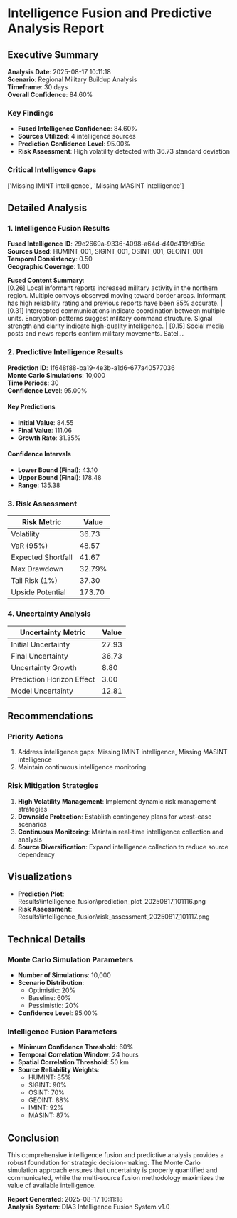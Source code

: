 # Intelligence Fusion and Predictive Analysis Report

## Executive Summary

**Analysis Date**: 2025-08-17 10:11:18  
**Scenario**: Regional Military Buildup Analysis  
**Timeframe**: 30 days  
**Overall Confidence**: 84.60%

### Key Findings

- **Fused Intelligence Confidence**: 84.60%
- **Sources Utilized**: 4 intelligence sources
- **Prediction Confidence Level**: 95.00%
- **Risk Assessment**: High volatility detected with 36.73 standard deviation

### Critical Intelligence Gaps

['Missing IMINT intelligence', 'Missing MASINT intelligence']

## Detailed Analysis

### 1. Intelligence Fusion Results

**Fused Intelligence ID**: 29e2669a-9336-4098-a64d-d40d419fd95c  
**Sources Used**: HUMINT_001, SIGINT_001, OSINT_001, GEOINT_001  
**Temporal Consistency**: 0.50  
**Geographic Coverage**: 1.00

**Fused Content Summary**:  
[0.26] Local informant reports increased military activity in the northern region. Multiple convoys observed moving toward border areas. Informant has high reliability rating and previous reports have been 85% accurate. | [0.31] Intercepted communications indicate coordination between multiple units. Encryption patterns suggest military command structure. Signal strength and clarity indicate high-quality intelligence. | [0.15] Social media posts and news reports confirm military movements. Satel...

### 2. Predictive Intelligence Results

**Prediction ID**: 1f648f88-ba19-4e3b-a1d6-677a40577036  
**Monte Carlo Simulations**: 10,000  
**Time Periods**: 30  
**Confidence Level**: 95.00%

#### Key Predictions

- **Initial Value**: 84.55
- **Final Value**: 111.06
- **Growth Rate**: 31.35%

#### Confidence Intervals

- **Lower Bound (Final)**: 43.10
- **Upper Bound (Final)**: 178.48
- **Range**: 135.38

### 3. Risk Assessment

| Risk Metric | Value |
|-------------|-------|
| Volatility | 36.73 |
| VaR (95%) | 48.57 |
| Expected Shortfall | 41.67 |
| Max Drawdown | 32.79% |
| Tail Risk (1%) | 37.30 |
| Upside Potential | 173.70 |

### 4. Uncertainty Analysis

| Uncertainty Metric | Value |
|-------------------|-------|
| Initial Uncertainty | 27.93 |
| Final Uncertainty | 36.73 |
| Uncertainty Growth | 8.80 |
| Prediction Horizon Effect | 3.00 |
| Model Uncertainty | 12.81 |

## Recommendations

### Priority Actions

1. Address intelligence gaps: Missing IMINT intelligence, Missing MASINT intelligence
2. Maintain continuous intelligence monitoring

### Risk Mitigation Strategies

1. **High Volatility Management**: Implement dynamic risk management strategies
2. **Downside Protection**: Establish contingency plans for worst-case scenarios
3. **Continuous Monitoring**: Maintain real-time intelligence collection and analysis
4. **Source Diversification**: Expand intelligence collection to reduce source dependency

## Visualizations

- **Prediction Plot**: Results\intelligence_fusion\prediction_plot_20250817_101116.png
- **Risk Assessment**: Results\intelligence_fusion\risk_assessment_20250817_101117.png

## Technical Details

### Monte Carlo Simulation Parameters

- **Number of Simulations**: 10,000
- **Scenario Distribution**: 
  - Optimistic: 20%
  - Baseline: 60%
  - Pessimistic: 20%
- **Confidence Level**: 95.00%

### Intelligence Fusion Parameters

- **Minimum Confidence Threshold**: 60%
- **Temporal Correlation Window**: 24 hours
- **Spatial Correlation Threshold**: 50 km
- **Source Reliability Weights**: 
  - HUMINT: 85%
  - SIGINT: 90%
  - OSINT: 70%
  - GEOINT: 88%
  - IMINT: 92%
  - MASINT: 87%

## Conclusion

This comprehensive intelligence fusion and predictive analysis provides a robust foundation for strategic decision-making. The Monte Carlo simulation approach ensures that uncertainty is properly quantified and communicated, while the multi-source fusion methodology maximizes the value of available intelligence.

**Report Generated**: 2025-08-17 10:11:18  
**Analysis System**: DIA3 Intelligence Fusion System v1.0
